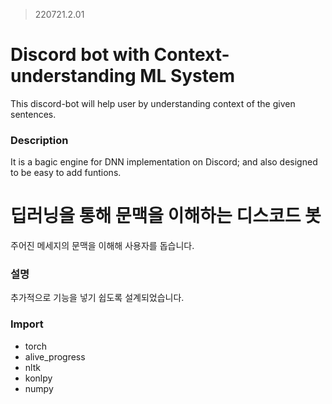 > 220721.2.01

# Discord bot with Context-understanding ML System
This discord-bot will help user by understanding context of the given sentences.

### Description
It is a bagic engine for DNN implementation on Discord; and also designed to be easy to add funtions.

# 딥러닝을 통해 문맥을 이해하는 디스코드 봇
주어진 메세지의 문맥을 이해해 사용자를 돕습니다.

### 설명
추가적으로 기능을 넣기 쉽도록 설계되었습니다.

### Import
* torch
* alive_progress
* nltk
* konlpy
* numpy
